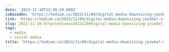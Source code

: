 ```yaml
---
date: '2023-11-10T13:30:19.000Z'
isBasedOn: 'https://tedium.co/2023/11/09/digital-media-downsizing-jezebel-vice-tumblr/'
link: 'https://tedium.co/2023/11/09/digital-media-downsizing-jezebel-vice-tumblr/'
slug: 2023-11-10-httpstediumco20231109digital-media-downsizing-jezebel-vice-tumblr
tags:
  - media
  - social media
title: 'https://tedium.co/2023/11/09/digital-media-downsizing-jezebel-vice-tumblr/'
---
```


